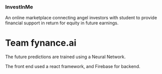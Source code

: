 ### InvestInMe
An online marketplace connecting angel investors with student to provide financial support in return for equity in future earnings. 
# Team fynance.ai

The future predictions are trained using a Neural Network.

The front end used a react framework, and Firebase for backend. 
